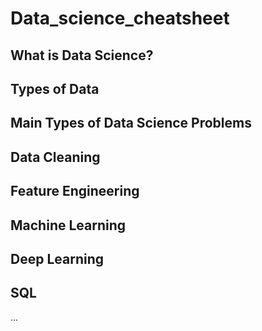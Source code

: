 # Data_science_cheatsheet

##  What is Data Science?
##  Types of Data
##  Main Types of Data Science Problems
##  Data Cleaning
##  Feature Engineering
##  Machine Learning
##  Deep Learning
##  SQL
...